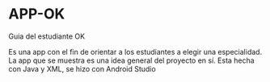 # APP-OK
Guia del estudiante OK

Es una app con el fin de orientar a los estudiantes a elegir una especialidad. 
La app que se muestra es una idea general del proyecto en sí.
Esta hecha con Java y XML, se hizo con Android Studio
